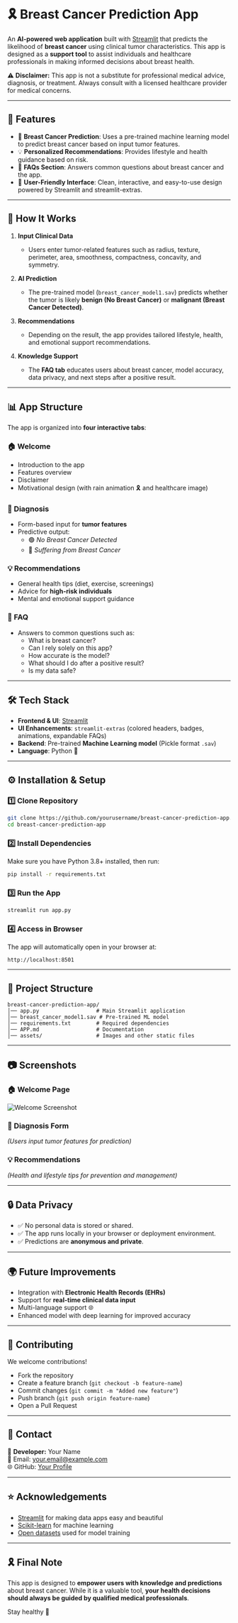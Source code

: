 
# 🎗️ Breast Cancer Prediction App  

An **AI-powered web application** built with [Streamlit](https://streamlit.io/) that predicts the likelihood of **breast cancer** using clinical tumor characteristics. This app is designed as a **support tool** to assist individuals and healthcare professionals in making informed decisions about breast health.  

⚠️ **Disclaimer:** This app is not a substitute for professional medical advice, diagnosis, or treatment. Always consult with a licensed healthcare provider for medical concerns.  

---

## 📌 Features  

- 🧪 **Breast Cancer Prediction**: Uses a pre-trained machine learning model to predict breast cancer based on input tumor features.  
- 💡 **Personalized Recommendations**: Provides lifestyle and health guidance based on risk.  
- 📘 **FAQs Section**: Answers common questions about breast cancer and the app.  
- 🎨 **User-Friendly Interface**: Clean, interactive, and easy-to-use design powered by Streamlit and streamlit-extras.  

---

## 🚀 How It Works  

1. **Input Clinical Data**  
   - Users enter tumor-related features such as radius, texture, perimeter, area, smoothness, compactness, concavity, and symmetry.  

2. **AI Prediction**  
   - The pre-trained model (`breast_cancer_model1.sav`) predicts whether the tumor is likely **benign (No Breast Cancer)** or **malignant (Breast Cancer Detected)**.  

3. **Recommendations**  
   - Depending on the result, the app provides tailored lifestyle, health, and emotional support recommendations.  

4. **Knowledge Support**  
   - The **FAQ tab** educates users about breast cancer, model accuracy, data privacy, and next steps after a positive result.  

---

## 📊 App Structure  

The app is organized into **four interactive tabs**:  

### 🏠 Welcome  
- Introduction to the app  
- Features overview  
- Disclaimer  
- Motivational design (with rain animation 🎗️ and healthcare image)  

### 🧪 Diagnosis  
- Form-based input for **tumor features**  
- Predictive output:  
  - 🟢 *No Breast Cancer Detected*  
  - 🔴 *Suffering from Breast Cancer*  

### 💡 Recommendations  
- General health tips (diet, exercise, screenings)  
- Advice for **high-risk individuals**  
- Mental and emotional support guidance  

### 📘 FAQ  
- Answers to common questions such as:  
  - What is breast cancer?  
  - Can I rely solely on this app?  
  - How accurate is the model?  
  - What should I do after a positive result?  
  - Is my data safe?  

---

## 🛠️ Tech Stack  

- **Frontend & UI**: [Streamlit](https://streamlit.io/)  
- **UI Enhancements**: `streamlit-extras` (colored headers, badges, animations, expandable FAQs)  
- **Backend**: Pre-trained **Machine Learning model** (Pickle format `.sav`)  
- **Language**: Python 🐍  

---

## ⚙️ Installation & Setup  

### 1️⃣ Clone Repository  
```bash
git clone https://github.com/yourusername/breast-cancer-prediction-app.git
cd breast-cancer-prediction-app
```

### 2️⃣ Install Dependencies  
Make sure you have Python 3.8+ installed, then run:  
```bash
pip install -r requirements.txt
```

### 3️⃣ Run the App  
```bash
streamlit run app.py
```

### 4️⃣ Access in Browser  
The app will automatically open in your browser at:  
```
http://localhost:8501
```

---

## 📂 Project Structure  

```
breast-cancer-prediction-app/
│── app.py                  # Main Streamlit application
│── breast_cancer_model1.sav # Pre-trained ML model
│── requirements.txt        # Required dependencies
│── APP.md                  # Documentation
│── assets/                 # Images and other static files
```

---

## 📷 Screenshots  

### 🏠 Welcome Page  
![Welcome Screenshot](https://cdn.pixabay.com/photo/2017/02/09/23/27/doctor-2055220_1280.jpg)  

### 🧪 Diagnosis Form  
*(Users input tumor features for prediction)*  

### 💡 Recommendations  
*(Health and lifestyle tips for prevention and management)*  

---

## 🔒 Data Privacy  

- ✅ No personal data is stored or shared.  
- ✅ The app runs locally in your browser or deployment environment.  
- ✅ Predictions are **anonymous and private**.  

---

## 🌍 Future Improvements  

- Integration with **Electronic Health Records (EHRs)**  
- Support for **real-time clinical data input**  
- Multi-language support 🌐  
- Enhanced model with deep learning for improved accuracy  

---

## 🤝 Contributing  

We welcome contributions!  
- Fork the repository  
- Create a feature branch (`git checkout -b feature-name`)  
- Commit changes (`git commit -m "Added new feature"`)  
- Push branch (`git push origin feature-name`)  
- Open a Pull Request  

---

## 📧 Contact  

👤 **Developer:** Your Name  
📩 Email: your.email@example.com  
🌐 GitHub: [Your Profile](https://github.com/yourusername)  

---

## ⭐ Acknowledgements  

- [Streamlit](https://streamlit.io/) for making data apps easy and beautiful  
- [Scikit-learn](https://scikit-learn.org/) for machine learning  
- [Open datasets](https://archive.ics.uci.edu/ml/datasets/Breast+Cancer+Wisconsin+(Diagnostic)) used for model training  

---

## 🎗️ Final Note  

This app is designed to **empower users with knowledge and predictions** about breast cancer. While it is a valuable tool, **your health decisions should always be guided by qualified medical professionals**.  

Stay healthy 💖  
